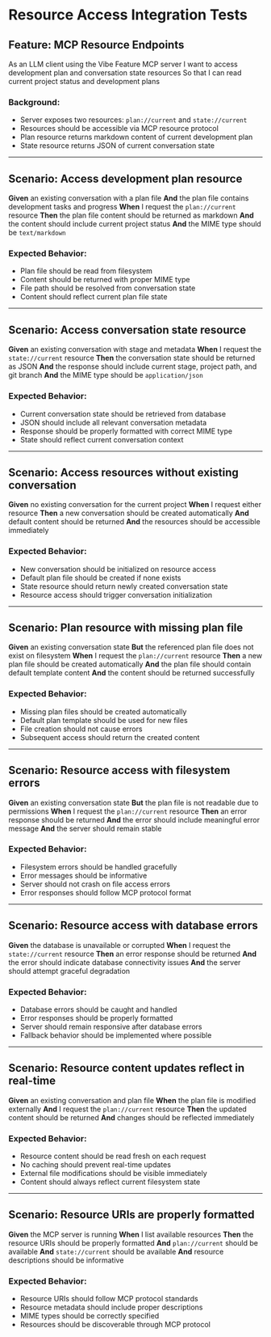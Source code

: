 # Resource Access Integration Tests

## Feature: MCP Resource Endpoints

As an LLM client using the Vibe Feature MCP server
I want to access development plan and conversation state resources
So that I can read current project status and development plans

### Background:
- Server exposes two resources: `plan://current` and `state://current`
- Resources should be accessible via MCP resource protocol
- Plan resource returns markdown content of current development plan
- State resource returns JSON of current conversation state

---

## Scenario: Access development plan resource

**Given** an existing conversation with a plan file
**And** the plan file contains development tasks and progress
**When** I request the `plan://current` resource
**Then** the plan file content should be returned as markdown
**And** the content should include current project status
**And** the MIME type should be `text/markdown`

### Expected Behavior:
- Plan file should be read from filesystem
- Content should be returned with proper MIME type
- File path should be resolved from conversation state
- Content should reflect current plan file state

---

## Scenario: Access conversation state resource

**Given** an existing conversation with stage and metadata
**When** I request the `state://current` resource
**Then** the conversation state should be returned as JSON
**And** the response should include current stage, project path, and git branch
**And** the MIME type should be `application/json`

### Expected Behavior:
- Current conversation state should be retrieved from database
- JSON should include all relevant conversation metadata
- Response should be properly formatted with correct MIME type
- State should reflect current conversation context

---

## Scenario: Access resources without existing conversation

**Given** no existing conversation for the current project
**When** I request either resource
**Then** a new conversation should be created automatically
**And** default content should be returned
**And** the resources should be accessible immediately

### Expected Behavior:
- New conversation should be initialized on resource access
- Default plan file should be created if none exists
- State resource should return newly created conversation state
- Resource access should trigger conversation initialization

---

## Scenario: Plan resource with missing plan file

**Given** an existing conversation state
**But** the referenced plan file does not exist on filesystem
**When** I request the `plan://current` resource
**Then** a new plan file should be created automatically
**And** the plan file should contain default template content
**And** the content should be returned successfully

### Expected Behavior:
- Missing plan files should be created automatically
- Default plan template should be used for new files
- File creation should not cause errors
- Subsequent access should return the created content

---

## Scenario: Resource access with filesystem errors

**Given** an existing conversation state
**But** the plan file is not readable due to permissions
**When** I request the `plan://current` resource
**Then** an error response should be returned
**And** the error should include meaningful error message
**And** the server should remain stable

### Expected Behavior:
- Filesystem errors should be handled gracefully
- Error messages should be informative
- Server should not crash on file access errors
- Error responses should follow MCP protocol format

---

## Scenario: Resource access with database errors

**Given** the database is unavailable or corrupted
**When** I request the `state://current` resource
**Then** an error response should be returned
**And** the error should indicate database connectivity issues
**And** the server should attempt graceful degradation

### Expected Behavior:
- Database errors should be caught and handled
- Error responses should be properly formatted
- Server should remain responsive after database errors
- Fallback behavior should be implemented where possible

---

## Scenario: Resource content updates reflect in real-time

**Given** an existing conversation and plan file
**When** the plan file is modified externally
**And** I request the `plan://current` resource
**Then** the updated content should be returned
**And** changes should be reflected immediately

### Expected Behavior:
- Resource content should be read fresh on each request
- No caching should prevent real-time updates
- External file modifications should be visible immediately
- Content should always reflect current filesystem state

---

## Scenario: Resource URIs are properly formatted

**Given** the MCP server is running
**When** I list available resources
**Then** the resource URIs should be properly formatted
**And** `plan://current` should be available
**And** `state://current` should be available
**And** resource descriptions should be informative

### Expected Behavior:
- Resource URIs should follow MCP protocol standards
- Resource metadata should include proper descriptions
- MIME types should be correctly specified
- Resources should be discoverable through MCP protocol
